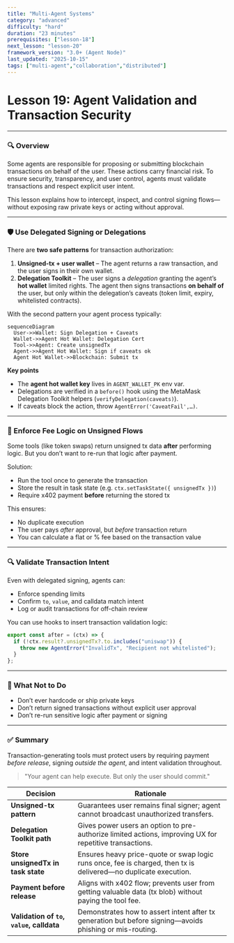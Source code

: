 ```yaml
---
title: "Multi-Agent Systems"
category: "advanced"
difficulty: "hard"
duration: "23 minutes"
prerequisites: ["lesson-18"]
next_lesson: "lesson-20"
framework_version: "3.0+ (Agent Node)"
last_updated: "2025-10-15"
tags: ["multi-agent","collaboration","distributed"]
---
```


# **Lesson 19: Agent Validation and Transaction Security**

---

### 🔍 Overview

Some agents are responsible for proposing or submitting blockchain transactions on behalf of the user. These actions carry financial risk. To ensure security, transparency, and user control, agents must validate transactions and respect explicit user intent.

This lesson explains how to intercept, inspect, and control signing flows—without exposing raw private keys or acting without approval.

---

### 🛡️ Use Delegated Signing or Delegations

There are **two safe patterns** for transaction authorization:

1. **Unsigned‑tx + user wallet** – The agent returns a raw transaction, and the user signs in their own wallet.
2. **Delegation Toolkit** – The user signs a _delegation_ granting the agent’s **hot wallet** limited rights. The agent then signs transactions **on behalf of** the user, but only within the delegation’s caveats (token limit, expiry, whitelisted contracts).

With the second pattern your agent process typically:

```mermaid
sequenceDiagram
  User->>Wallet: Sign Delegation + Caveats
  Wallet->>Agent Hot Wallet: Delegation Cert
  Tool->>Agent: Create unsignedTx
  Agent->>Agent Hot Wallet: Sign if caveats ok
  Agent Hot Wallet->>Blockchain: Submit tx
```

**Key points**

- The **agent hot wallet key** lives in `AGENT_WALLET_PK` env var.
- Delegations are verified in a `before()` hook using the MetaMask Delegation Toolkit helpers (`verifyDelegation(caveats)`).
- If caveats block the action, throw `AgentError('CaveatFail',…)`.

---

### 🔁 Enforce Fee Logic on Unsigned Flows

Some tools (like token swaps) return unsigned tx data **after** performing logic. But you don’t want to re-run that logic after payment.

Solution:

- Run the tool once to generate the transaction
- Store the result in task state (e.g. `ctx.setTaskState({ unsignedTx })`)
- Require x402 payment **before** returning the stored tx

This ensures:

- No duplicate execution
- The user pays _after_ approval, but _before_ transaction return
- You can calculate a flat or % fee based on the transaction value

---

### 🔍 Validate Transaction Intent

Even with delegated signing, agents can:

- Enforce spending limits
- Confirm `to`, `value`, and calldata match intent
- Log or audit transactions for off-chain review

You can use hooks to insert transaction validation logic:

```ts
export const after = (ctx) => {
  if (!ctx.result?.unsignedTx?.to.includes("uniswap")) {
    throw new AgentError("InvalidTx", "Recipient not whitelisted");
  }
};
```

---

### 🔐 What Not to Do

- Don’t ever hardcode or ship private keys
- Don’t return signed transactions without explicit user approval
- Don’t re-run sensitive logic after payment or signing

---

### ✅ Summary

Transaction-generating tools must protect users by requiring payment _before release_, signing _outside the agent_, and intent validation throughout.

> "Your agent can help execute. But only the user should commit."

| Decision                                  | Rationale                                                                                                       |
| ----------------------------------------- | --------------------------------------------------------------------------------------------------------------- |
| **Unsigned-tx pattern**                   | Guarantees user remains final signer; agent cannot broadcast unauthorized transfers.                            |
| **Delegation Toolkit path**               | Gives power users an option to pre-authorize limited actions, improving UX for repetitive transactions.         |
| **Store unsignedTx in task state**        | Ensures heavy price-quote or swap logic runs once, fee is charged, then tx is delivered—no duplicate execution. |
| **Payment before release**                | Aligns with x402 flow; prevents user from getting valuable data (tx blob) without paying the tool fee.          |
| **Validation of `to`, `value`, calldata** | Demonstrates how to assert intent after tx generation but before signing—avoids phishing or mis-routing.        |

